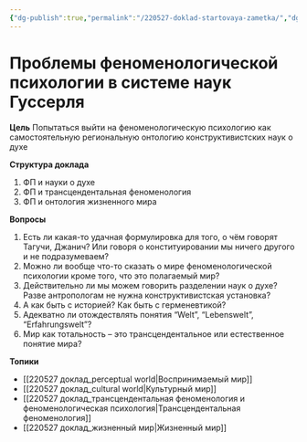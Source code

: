 ```yaml
---
{"dg-publish":true,"permalink":"/220527-doklad-startovaya-zametka/","dgHomeLink":false,"dgPassFrontmatter":false}
---
```


# Проблемы феноменологической психологии в системе наук Гуссерля

**Цель**
Попытаться выйти на феноменологическую психологию как самостоятельную региональную онтологию конструктивистских наук о духе


**Структура доклада**
1. ФП и науки о духе
2. ФП и трансцендентальная феноменология
3. ФП и онтология жизненного мира


**Вопросы**
1. Есть ли какая-то удачная формулировка для того, о чём говорят Тагучи, Джанич? Или говоря о конституировании мы ничего другого и не подразумеваем?
2. Можно ли вообще что-то сказать о мире феноменологической психологии кроме того, что это полагаемый мир?
3. Действительно ли мы можем говорить разделении наук о духе? Разве антропологам не нужна конструктивистская установка?
4. А как быть с историей? Как быть с герменевтикой?
5. Адекватно ли отождествлять понятия “Welt”, “Lebenswelt”, “Erfahrungswelt”?
6. Мир как тотальность – это трансцендентальное или естественное понятие мира?


**Топики**
- [[220527 доклад_perceptual world|Воспринимаемый мир]]
- [[220527 доклад_cultural world|Культурный мир]]
- [[220527 доклад_трансцендентальная феноменология и феноменологическая психология|Трансцендентальная феноменология]]
- [[220527 доклад_жизненный мир|Жизненный мир]]